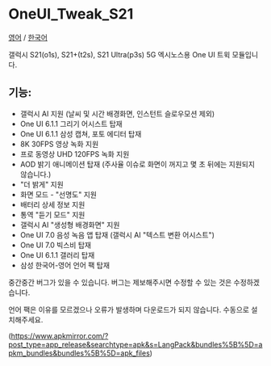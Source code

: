 # OneUI_Tweak_S21
[영어](https://github.com/amondtips2/OneUI_Tweak_S21/blob/oneui_6.1/README.md) / [한국어](https://github.com/amondtips2/OneUI_Tweak_S21/blob/oneui_6.1/README_ko.md)

갤럭시 S21(o1s), S21+(t2s), S21 Ultra(p3s) 5G 엑시노스용 One UI 트윅 모듈입니다.

## 기능:
- 갤럭시 AI 지원 (날씨 및 시간 배경화면, 인스턴트 슬로우모션 제외)
- One UI 6.1.1 그리기 어시스트 탑재
- One UI 6.1.1 삼성 캡쳐, 포토 에디터 탑재
- 8K 30FPS 영상 녹화 지원
- 프로 동영상 UHD 120FPS 녹화 지원
- AOD 밝기 애니메이션 탑재 (주사율 이슈로 화면이 꺼지고 몇 초 뒤에는 지원되지 않습니다.)
- "더 밝게" 지원
- 화면 모드 - "선명도" 지원
- 배터리 상세 정보 지원
- 통역 "듣기 모드" 지원
- 갤럭시 AI "생성형 배경화면" 지원
- One UI 7.0 음성 녹음 앱 탑재 (갤럭시 AI "텍스트 변환 어시스트")
- One UI 7.0 빅스비 탑재
- One UI 6.1.1 갤러리 탑재
- 삼성 한국어-영어 언어 팩 탑재

중간중간 버그가 있을 수 있습니다. 버그는 제보해주시면 수정할 수 있는 것은 수정하겠습니다.

언어 팩은 이유를 모르겠으나 오류가 발생하며 다운로드가 되지 않습니다. 수동으로 설치해주세요.

(https://www.apkmirror.com/?post_type=app_release&searchtype=apk&s=LangPack&bundles%5B%5D=apkm_bundles&bundles%5B%5D=apk_files)